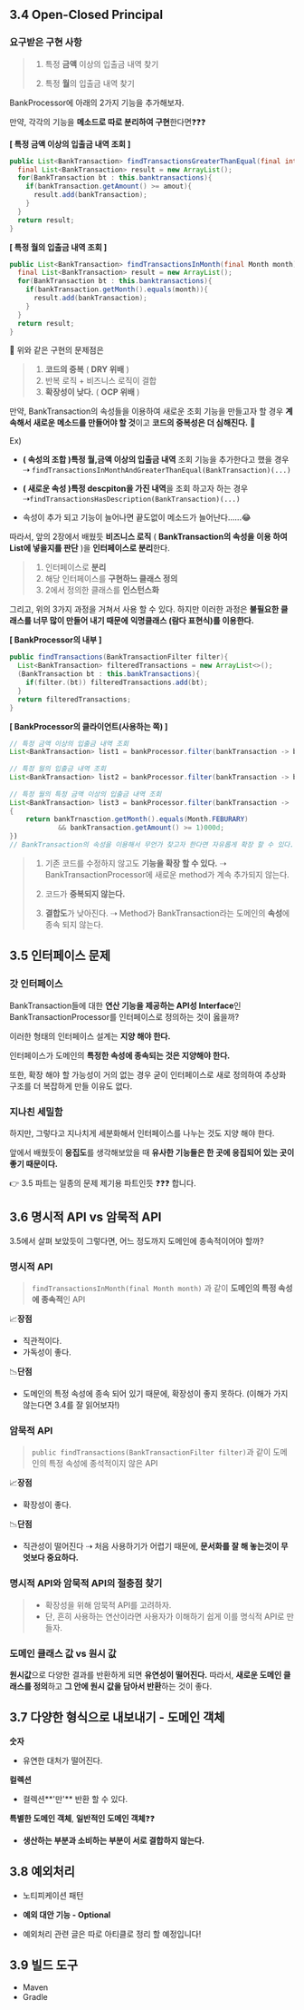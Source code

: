 ## 3.4 Open-Closed Principal

### 요구받은 구현 사항

>1. 특정 **금액** 이상의 입출금 내역 찾기 
>
>2. 특정 **월**의 입출금 내역 찾기

BankProcessor에 아래의 2가지 기능을 추가해보자.

만약, 각각의 기능을 **메소드로 따로 분리하여 구현**한다면❓❓❓

**[ 특정 금액 이상의 입출금 내역 조회 ]**

```java
public List<BankTransaction> findTransactionsGreaterThanEqual(final int amount){
  final List<BankTransaction> result = new ArrayList();
  for(BankTransaction bt : this.banktransactions){
    if(bankTransaction.getAmount() >= amout){
      result.add(bankTransaction);
    }
  }
  return result;
}
```

**[ 특정 월의 입출금 내역 조회 ]**

```java
public List<BankTransaction> findTransactionsInMonth(final Month month){
  final List<BankTransaction> result = new ArrayList();
  for(BankTransaction bt : this.banktransactions){
    if(bankTransaction.getMonth().equals(month)){
      result.add(bankTransaction);
    }
  }
  return result;
}
```

🛑 위와 같은 구현의 문제점은 

>1. **코드의 중복** ( **DRY 위배** )
>2. 반복 로직 + 비즈니스 로직이 결합
>3. **확장성이 낮다.** ( **OCP 위배** )

만약,  BankTransaction의 속성들을 이용하여 새로운 조회 기능을 만들고자 할 경우 **계속해서 새로운 메소드를 만들어야 할 것**이고 **코드의 중복성은 더 심해진다.** 🤑 

Ex) 

- **( 속성의 조합 )특정 월,금액 이상의 입출금 내역** 조회 기능을 추가한다고 했을 경우 ⇢ `findTransactionsInMonthAndGreaterThanEqual(BankTransaction)(...)`
- **( 새로운 속성 )특정 descpiton을 가진 내역**을 조회 하고자 하는 경우 ⇢`findTransactionsHasDescription(BankTransaction)(...)`

- 속성이 추가 되고 기능이 늘어나면 끝도없이 메소드가 늘어난다......😂



따라서, 앞의 2장에서 배웠듯 **비즈니스 로직** ( **BankTransaction의 속성을 이용 하여 List에 넣을지를 판단** )을 **인터페이스로 분리**한다.

>1. 인터페이스로 **분리**
>2. 해당 인터페이스를 **구현하느 클래스 정의**
>3. 2에서 정의한 클래스를 **인스턴스화**

그리고, 위의 3가지 과정을 거쳐서 사용 할 수 있다. 하지만 이러한 과정은 **불필요한 클래스를 너무 많이 만들어 내기 때문에** **익명클래스 (람다 표현식)를 이용한다.**

**[ BankProcessor의 내부 ]**

```java
public findTransactions(BankTransactionFilter filter){
  List<BankTransaction> filteredTransactions = new ArrayList<>();
  (BankTransaction bt : this.bankTransactions){
    if(filter.(bt)) filteredTransactions.add(bt);
  }
  return filteredTransactions;
}
```

**[ BankProcessor의 클라이언트(사용하는 쪽) ]**

```java
// 특정 금액 이상의 입출금 내역 조회
List<BankTransaction> list1 = bankProcessor.filter(bankTransaction -> bankTrnasction.getAmount() >= 1_000d)
  
// 특정 월의 입출금 내역 조회
List<BankTransaction> list2 = bankProcessor.filter(bankTransaction -> bankTrnasction.getMont().equals(Month.FEBURARY))
  
// 특정 월의 특정 금액 이상의 입출금 내역 조회
List<BankTransaction> list3 = bankProcessor.filter(bankTransaction ->
{
    return bankTrnasction.getMonth().equals(Month.FEBURARY)
            && bankTransaction.getAmount() >= 1)000d;
})
// BankTransaction의 속성을 이용해서 무언가 찾고자 한다면 자유롭게 확장 할 수 있다...
```

>1. 기존 코드를 수정하지 않고도 **기능을 확장 할 수 있다.** ⇢ BankTransactionProcessor에 새로운 method가 계속 추가되지 않는다.
>
>2. 코드가 **중복되지 않는다.** 
>
>3. **결합도**가 낮아진다. ⇢ Method가 BankTransaction라는 도메인의 **속성**에 종속 되지 않는다. 



## 3.5 인터페이스 문제

### 갓 인터페이스

BankTransaction들에 대한 **연산 기능을 제공하는 API성 Interface**인 BankTransactionProcessor를 인터페이스로 정의하는 것이 옳을까? 

이러한 형태의 인터페이스 설계는 **지양 해야 한다.** 

인터페이스가 도메인의 **특정한 속성에 종속되는 것은 지양해야 한다.**

또한, 확장 해야 할 가능성이 거의 없는 경우 굳이 인터페이스로 새로 정의하여 추상화 구조를 더 복잡하게 만들 이유도 없다.

### 지나친 세밀함

하지만, 그렇다고 지나치게 세분화해서 인터페이스를 나누는 것도 지양 해야 한다.

앞에서 배웠듯이 **응집도**를 생각해보았을 때 **유사한 기능들은 한 곳에 응집되어 있는 곳이 좋기 때문이다.**



👉 3.5 파트는 일종의 문제 제기용 파트인듯 ❓❓❓ 합니다.

##  3.6 명시적 API vs 암묵적 API

3.5에서 살펴 보았듯이 그렇다면, 어느 정도까지 도메인에 종속적이어야 할까?

### 명시적 API

> ```findTransactionsInMonth(final Month month)``` 과 같이 **도메인의 특정 속성에 종속적**인 API

📈**장점**

- 직관적이다.
- 가독성이 좋다.

📉**단점**

- 도메인의 특정 속성에 종속 되어 있기 때문에, 확장성이 좋지 못하다. (이해가 가지 않는다면 3.4를 잘 읽어보자!)



### 암묵적 API

> `public findTransactions(BankTransactionFilter filter)`과 같이 도메인의 특정 속성에 종석적이지 않은 API

📈**장점**

- 확장성이 좋다.

📉**단점**

- 직관성이 떨어진다 ⇢ 처음 사용하기가 어렵기 때문에, **문서화를 잘 해 놓는것이 무엇보다 중요하다.**



### 명시적 API와 암묵적 API의 절충점 찾기

> - 확장성을 위해 암묵적 API를 고려하자.
> - 단, 흔히 사용하는 연산이라면 사용자가 이해하기 쉽게 이를 명식적 API로 만들자.



### 도메인 클래스 값 vs 원시 값

**원시값**으로 다양한 결과를 반환하게 되면 **유연성이 떨어진다.** 따라서, **새로운 도메인 클래스를 정의**하고 **그 안에 원시 값을 담아서 반환**하는 것이 좋다.



## 3.7 다양한 형식으로 내보내기 - 도메인 객체

**숫자**

- 유연한 대처가 떨어진다.

**컬렉션**

- 컬렉션**'만'** 반환 할 수 있다.

**특별한 도메인 객체**, **일반적인 도메인 객체**❓❓

- **생산하는 부분과 소비하는 부분이 서로 결합하지 않는다.**



## 3.8 예외처리

- 노티피케이션 패턴
- **예외 대안 기능 - Optional**

- 예외처리 관련 글은 따로 아티클로 정리 할 예정입니다!

## 3.9 빌드 도구

- Maven
- Gradle

